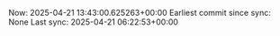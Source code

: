 Now: 2025-04-21 13:43:00.625263+00:00 Earliest commit since sync: None Last sync: 2025-04-21 06:22:53+00:00

